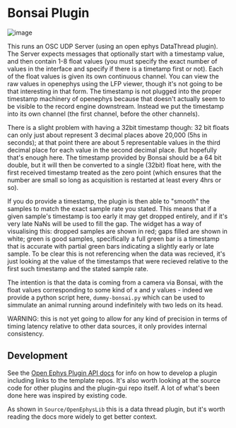 # Bonsai Plugin

![image](https://github.com/user-attachments/assets/25d66467-8fc4-40d6-a082-40c90fecc8d6)

This runs an OSC UDP Server (using an open ephys DataThread plugin). The Server expects messages that optionally start with a timestamp value, and then contain 1-8 float values
(you must specify the exact number of values in the interface and specify if there is a timetamp first or not). Each of the float values is given its own continuous channel.
You can view the raw values in openephys using the LFP viewer, though it's not going to be that interesting in that form. The timestamp is not plugged into the proper timestamp
machinery of openephys because that doesn't actually seem to be visible to the record engine downstream. Instead we put the timestamp into its own channel (the first channel,
before the other channels).

There is a slight problem with having a 32bit timestamp though:  32 bit floats can only just about represent 3 decimal places above 20,000 (5hs in seconds); at that point there are
about 5 representable values in the third decimal place for each value in the second decimal place. But hopefully that's enough here. The timestamp provided by Bonsai should be
a 64 bit double, but it will then be converted to a single (32bit) float here, with the first received timestamp treated as the zero point (which ensures that the number are small
so long as acquisition is restarted at least every 4hrs or so).

If you do provide a timestamp, the plugin is then able to "smooth" the samples to match the exact sample rate you stated. This means that if a given sample's timestamp is too early
it may get dropped entirely, and if it's very late NaNs will be used to fill the gap. The widget has a way of visualising this: dropped samples are shown in red; gaps filled are
shown in white; green is good samples, specifically a full green bar is a timestamp that is accurate with partial green bars indicating a slightly early or late sample.  To be clear
this is not referencing when the data was recieved, it's just looking at the value of the timestamps that were recieved relative to the first such timestamp and the stated sample rate.

The intention is that the data is coming from a camera via Bonsai, with the float values corresponding to some kind of x and y values - indeed we provide a python script here,
`dummy-bonsai.py` which can be used to simmulate an animal running around indefinitely with two leds on its head.

WARNING: this is not yet going to allow for any kind of precision in terms of timing latency relative to other data sources, it only provides internal consistency.


## Development

See the [Open Ephys Plugin API docs](https://open-ephys.github.io/gui-docs/Developer-Guide/Open-Ephys-Plugin-API/index.html) for info on how to develop a plugin
including links to the template repos. It's also worth looking at the source code for other plugins and the plugin-gui repo itself. A lot of what's been done here was
inspired by existing code.

As shown in `Source/OpenEphysLib` this is a data thread plugin, but it's worth reading the docs more widely to get better context.
